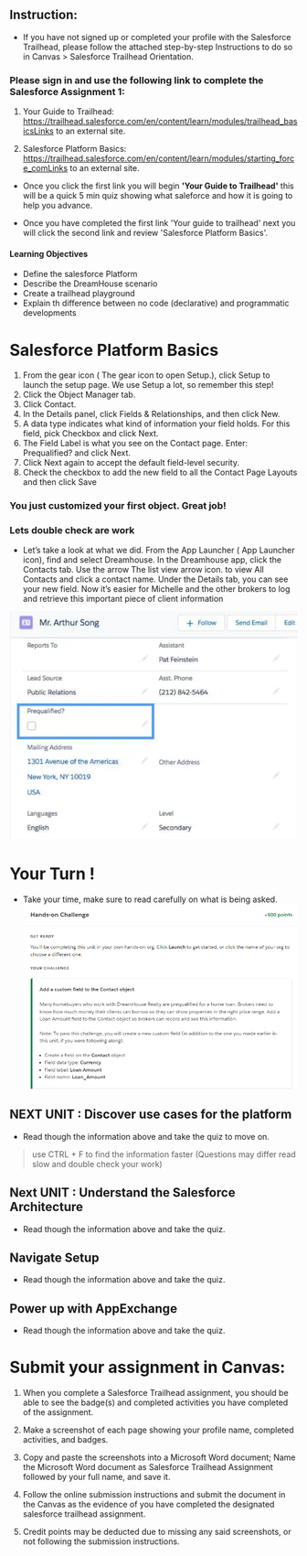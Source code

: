## Instruction:

- If you have not signed up or completed your profile with the Salesforce Trailhead, please follow the attached step-by-step Instructions  to do so in Canvas > Salesforce Trailhead Orientation. 
### Please sign in and use the following link to complete the Salesforce Assignment 1:
1. Your Guide to Trailhead: https://trailhead.salesforce.com/en/content/learn/modules/trailhead_basicsLinks to an external site.

1. Salesforce Platform Basics: https://trailhead.salesforce.com/en/content/learn/modules/starting_force_comLinks to an external site. 

- Once you click the first link you will begin **'Your Guide to Trailhead'** this will be a quick 5 min quiz showing what saleforce and how it is going to help you advance.

- Once you have completed the first link 'Your guide to trailhead' next you will click the second link and review 'Salesforce Platform Basics'. 

#### Learning Objectives 
- Define the salesforce Platform
- Describe the DreamHouse scenario
- Create a trailhead playground
- Explain th difference between no code (declarative) and programmatic developments 

# Salesforce Platform Basics

1. From the gear icon ( The gear icon to open Setup.), click Setup to launch the setup page. We use Setup a lot, so remember this step!
1. Click the Object Manager tab.
1. Click Contact.
1. In the Details panel, click Fields & Relationships, and then click New.
1. A data type indicates what kind of information your field holds. For this field, pick Checkbox and click Next.
1. The Field Label is what you see on the Contact page. Enter: Prequalified? and click Next.
1. Click Next again to accept the default field-level security.
1. Check the checkbox to add the new field to all the Contact Page Layouts and then click Save 

### You just customized your first object. Great job!

### Lets double check are work
- Let’s take a look at what we did. From the App Launcher ( App Launcher icon), find and select Dreamhouse. In the Dreamhouse app, click the Contacts tab. Use the arrow The list view arrow icon. to view All Contacts and click a contact name. Under the Details tab, you can see your new field. Now it’s easier for Michelle and the other brokers to log and retrieve this important piece of client information

![diagram](Arthursong.PNG)


# Your Turn ! 
- Take your time, make sure to read carefully on what is being asked.![yourturn](handson.PNG) 


## NEXT UNIT : Discover use cases for the platform

- Read though the information above and take the quiz to move on.
> use CTRL + F to find the information faster (Questions may differ read slow and double check your work)

## Next UNIT : Understand the Salesforce Architecture
- Read though the information above and take the quiz. 

## Navigate Setup 
- Read though the information above and take the quiz. 

## Power up with AppExchange
- Read though the information above and take the quiz. 


# Submit your assignment in Canvas:

1. When you complete a Salesforce Trailhead assignment, you should be able to see the badge(s) and completed activities you have completed of the assignment.

1. Make a screenshot of each page showing your profile name, completed activities, and badges.

1. Copy and paste the screenshots into a Microsoft Word document; Name the Microsoft Word document as Salesforce Trailhead Assignment followed by your full name, and save it.

1. Follow the online submission instructions and submit the document in the Canvas as the evidence of you have completed the designated salesforce trailhead assignment.

1. Credit points may be deducted due to missing any said screenshots, or not following the submission instructions.